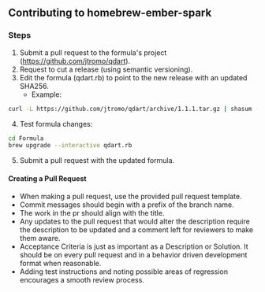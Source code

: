 ## Contributing to homebrew-ember-spark

### Steps

1. Submit a pull request to the formula's project (https://github.com/jtromo/qdart).
2. Request to cut a release (using semantic versioning).
3. Edit the formula (qdart.rb) to point to the new release with an updated SHA256.
    - Example:
```bash
curl -L https://github.com/jtromo/qdart/archive/1.1.1.tar.gz | shasum -a 256 $1
```
4. Test formula changes:
```bash
cd Formula
brew upgrade --interactive qdart.rb
```
5. Submit a pull request with the updated formula.

#### Creating a Pull Request

- When making a pull request, use the provided pull request template.
- Commit messages should begin with a prefix of the branch name.
- The work in the pr should align with the title.  
- Any updates to the pull request that would alter the description require the description to be updated and a comment left for reviewers to make them aware.
- Acceptance Criteria is just as important as a Description or Solution.  It should be on every pull request and in a behavior driven development format when reasonable.
- Adding test instructions and noting possible areas of regression encourages a smooth review process.
